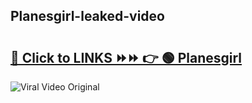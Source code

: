 
 ## Planesgirl-leaked-video 

# <h2><a href="https://clipsfans.com/Planesgirl&ref=git">🔗 Click to LINKS ⏩⏩ 👉 🟢 Planesgirl </a></h2>

<a href="https://clipsfans.com/Planesgirl&ref=git" rel="nofollow" data-target="animated-image.originalLink"><img src="https://i.ibb.co.com/xMMVF88/686577567.gif" alt="Viral Video Original" style="max-width: 100%; display: inline-block;" data-target="animated-image.originalImage"></a>

